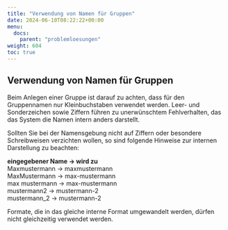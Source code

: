 ```yaml
---
title: "Verwendung von Namen für Gruppen"
date: 2024-06-10T08:22:22+00:00
menu:
  docs:
    parent: "problemloesungen"
weight: 604
toc: true
---
```


## Verwendung von Namen für Gruppen
Beim Anlegen einer Gruppe ist darauf zu achten, dass für den Gruppennamen nur Kleinbuchstaben verwendet werden. Leer- und Sonderzeichen sowie Ziffern führen zu unerwünschtem Fehlverhalten, das das System die Namen intern anders darstellt.

Sollten Sie bei der Namensgebung nicht auf Ziffern oder besondere Schreibweisen verzichten wollen, so sind folgende Hinweise zur internen Darstellung zu beachten:

**eingegebener Name -> wird zu**<br>
Maxmustermann -> maxmustermann<br>
MaxMustermann -> max-mustermann<br>
max mustermann -> max-mustermann<br>
mustermann2 -> mustermann-2<br>
mustermann_2 -> mustermann-2<br>

Formate, die in das gleiche interne Format umgewandelt werden, dürfen nicht gleichzeitig verwendet werden.
